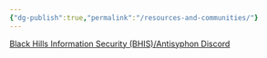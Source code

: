 ```yaml
---
{"dg-publish":true,"permalink":"/resources-and-communities/"}
---
```



[Black Hills Information Security (BHIS)/Antisyphon Discord](https://discord.gg/antisyphon)
